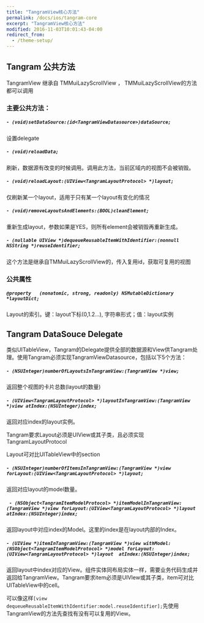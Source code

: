 ```yaml
---
title: "TangramView核心方法"
permalink: /docs/ios/tangram-core
excerpt: "TangramView核心方法"
modified: 2016-11-03T10:01:43-04:00
redirect_from:
  - /theme-setup/
---
```


## Tangram 公共方法

TangramView 继承自 TMMuiLazyScrollView ， TMMuiLazyScrollView的方法都可以调用

### 主要公共方法：

##### `- (void)setDataSource:(id<TangramViewDatasource>)dataSource;`

设置delegate

##### `- (void)reloadData;`

刷新，数据源有改变的时候调用。调用此方法，当前区域内的视图不会被销毁。

##### `- (void)reloadLayout:(UIView<TangramLayoutProtocol> *)layout;`

仅刷新某一个layout，适用于只有某一个layout有变化的情况

##### `- (void)removeLayoutsAndElements:(BOOL)cleanElement;`

重新生成layout，参数如果是YES，则所有element会被销毁再重新生成。

##### `- (nullable UIView *)dequeueReusableItemWithIdentifier:(nonnull NSString *)reuseIdentifier;`

这个方法是继承自TMMuiLazyScrollView的，传入复用id，获取可复用的视图

### 公共属性

##### `@property   (nonatomic, strong, readonly) NSMutableDictionary     *layoutDict;`

Layout的索引。键：layout下标(0,1.2...), 字符串形式；值：layout实例

## Tangram DataSouce Delegate

类似UITableView，Tangram的Delegate提供全部的数据源和View供Tangram处理。使用Tangram必须实现TangramViewDatasource，包括以下5个方法：

##### `- (NSUInteger)numberOfLayoutsInTangramView:(TangramView *)view;`

返回整个视图的卡片总数(layout的数量)

##### `- (UIView<TangramLayoutProtocol> *)layoutInTangramView:(TangramView *)view atIndex:(NSUInteger)index;`

返回对应index的layout实例。

Tangram要求Layout必须是UIView或其子类，且必须实现TangramLayoutProtocol

Layout可对比UITableView中的section

##### `- (NSUInteger)numberOfItemsInTangramView:(TangramView *)view forLayout:(UIView<TangramLayoutProtocol> *)layout;`

返回对应layout的model数量。

##### ` - (NSObject<TangramItemModelProtocol> *)itemModelInTangramView:(TangramView *)view forLayout:(UIView<TangramLayoutProtocol> *)layout atIndex:(NSUInteger)index;`

返回layout中对应index的Model。这里的index是在layout内部的Index。

##### `- (UIView *)itemInTangramView:(TangramView *)view withModel:(NSObject<TangramItemModelProtocol> *)model forLayout:(UIView<TangramLayoutProtocol> *)layout  atIndex:(NSUInteger)index;`

返回layout中index对应的View。组件实体同布局实体一样，需要业务代码生成并返回给TangramView。Tangram要求item必须是UIVIew或其子类，item可对比UITableView中的cell。

可以像这样`[view dequeueReusableItemWithIdentifier:model.reuseIdentifier];`先使用TangramView的方法先查找有没有可以复用的View。





